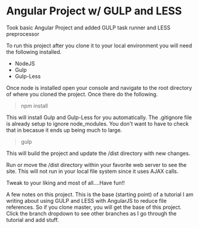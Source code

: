 # Angular Project w/ GULP and LESS
Took basic Angular Project and added GULP task runner and LESS preprocessor

To run this project after you clone it to your local environment you will need the following installed.

- NodeJS
- Gulp
- Gulp-Less

Once node is installed open your console and navigate to the root directory of where you cloned the project. Once there do the following.

> npm install

This will install Gulp and Gulp-Less for you automatically. The .gitignore file is already setup to ignore node_modules. You don't want to have to check that in becasue it ends up being much to large.

> gulp

This will build the project and update the /dist directory with new changes.

Run or move the /dist directory within your favorite web server to see the site. This will not run in your local file system since it uses AJAX calls.

Tweak to your liking and most of all....Have fun!!

A few notes on this project. This is the base (starting point) of a tutorial I am writing about using GULP and LESS with AngularJS to reduce file references. So if you clone master, you will get the base of this project. Click the branch dropdown to see other branches as I go through the tutorial and add stuff.
